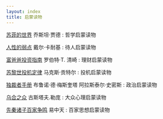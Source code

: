 ```yaml
---
layout: index
title: 启蒙读物
---
```


[苏菲的世界](http://book.douban.com/subject/2284311/) 乔斯坦·贾德
:	哲学启蒙读物

[人性的弱点](http://book.douban.com/subject/1056295/) 戴尔·卡耐基
:	待人启蒙读物

[富爸爸投资指南](http://book.douban.com/subject/1031634/) 罗伯特·T. 清崎
:	理财启蒙读物

[苏黎世投机定律](http://book.douban.com/subject/2052897/) 马克斯·贡特尔 
:	投机启蒙读物

[独裁者手册](http://book.douban.com/subject/25881102/) 布鲁诺·德·梅斯奎塔 阿拉斯泰尔·史密斯
:	政治启蒙读物

[乌合之众](http://book.douban.com/subject/1012611/) 古斯塔夫.勒庞 
:	大众心理启蒙读物

[先秦诸子百家争鸣](http://book.douban.com/subject/3373947/)  易中天
:	百家思想启蒙读物

